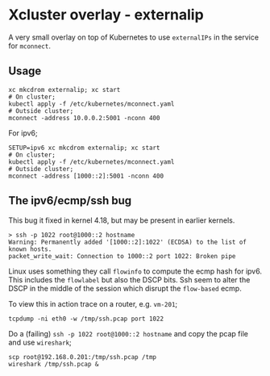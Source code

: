 Xcluster overlay - externalip
=============================

A very small overlay on top of Kubernetes to use `externalIPs` in
the service for `mconnect`.

Usage
-----

```
xc mkcdrom externalip; xc start
# On cluster;
kubectl apply -f /etc/kubernetes/mconnect.yaml
# Outside cluster;
mconnect -address 10.0.0.2:5001 -nconn 400
```
For ipv6;

```
SETUP=ipv6 xc mkcdrom externalip; xc start
# On cluster;
kubectl apply -f /etc/kubernetes/mconnect.yaml
# Outside cluster;
mconnect -address [1000::2]:5001 -nconn 400
```


The ipv6/ecmp/ssh bug
---------------------

This bug it fixed in kernel 4.18, but may be present in earlier
kernels.

```
> ssh -p 1022 root@1000::2 hostname
Warning: Permanently added '[1000::2]:1022' (ECDSA) to the list of known hosts.
packet_write_wait: Connection to 1000::2 port 1022: Broken pipe
```

Linux uses something they call `flowinfo` to compute the ecmp hash for
ipv6. This includes the `flowlabel` but also the DSCP bits. Ssh seem
to alter the DSCP in the middle of the session which disrupt the
`flow-based` ecmp.

To view this in action trace on a router, e.g. `vm-201`;

```
tcpdump -ni eth0 -w /tmp/ssh.pcap port 1022
```

Do a (failing) `ssh -p 1022 root@1000::2 hostname` and copy the pcap
file and use `wireshark`;

```
scp root@192.168.0.201:/tmp/ssh.pcap /tmp
wireshark /tmp/ssh.pcap &
```


